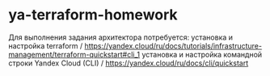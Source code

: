 # ya-terraform-homework
Для выполнения задания архитектора потребуется:
  установка и настройка terraform / https://yandex.cloud/ru/docs/tutorials/infrastructure-management/terraform-quickstart#cli_1
  установка и настройка командной строки Yandex Cloud (CLI) / https://yandex.cloud/ru/docs/cli/quickstart
